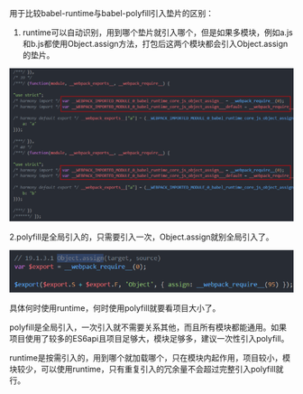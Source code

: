 用于比较babel-runtime与babel-polyfill引入垫片的区别：

1. runtime可以自动识别，用到哪个垫片就引入哪个，但是如果多模块，例如a.js和b.js都使用Object.assign方法，打包后这两个模块都会引入Object.assign的垫片。

![runtime.js](./img/1.jpg)

2.polyfill是全局引入的，只需要引入一次，Object.assign就别全局引入了。

![polyfill.js](./img/2.jpg)


具体何时使用runtime，何时使用polyfill就要看项目大小了。

polyfill是全局引入，一次引入就不需要关系其他，而且所有模块都能通用。如果项目使用了较多的ES6api且项目足够大，模块足够多，建议一次性引入polyfill。

runtime是按需引入的，用到哪个就加载哪个，只在模块内起作用，项目较小，模块较少，可以使用runtime，只有重复引入的冗余量不会超过完整引入polyfill就行。